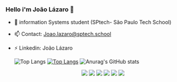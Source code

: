 ### Hello i'm João Lázaro 👋
- 🌱 information Systems student (SPtech- São Paulo Tech School)
- 📫 Contact: Joao.lazaro@sptech.school
- ⚡ Linkedin: João Lázaro

  ![Top Langs](https://github-readme-stats.vercel.app/api/top-langs/?username=anuraghazra&hide_progress=true)
  [![Top Langs](https://github-readme-stats.vercel.app/api/top-langs/?username=JoaoLazaroNeto)](https://github.com/anuraghazra/github-readme-stats)
  ![Anurag's GitHub stats](https://github-readme-stats.vercel.app/api?username=JoaoLazaroNeto&show_icons=true&theme=white)

   <div  align="center">
     <img src="https://icongr.am/devicon/css3-original.svg?size=50&color=60307e">
     <img src="https://icongr.am/devicon/html5-original.svg?size=50&color=60307e">
     <img src="https://icongr.am/devicon/javascript-plain.svg?size=50&color=60307e">
     <img src="https://icongr.am/devicon/mysql-original.svg?size=50&color=60307e">
     <img src="https://icongr.am/devicon/git-original.svg?size=50&color=60307e">
     <img src="https://img.icons8.com/?size=50&id=ZoxjA0jZDdFZ&format=png&color=000000">
 </div>

<!--
**MatheusFermoselle** is a ✨ _special_ ✨ repository because its `README.md` (this file) appears on your GitHub profile.

Here are some ideas to get you started:

- 🔭 I’m currently working on ...
- 🌱 I’m currently learning ...
- 👯 I’m looking to collaborate on ...
- 🤔 I’m looking for help with ...
- 💬 Ask me about ...
- 📫 Contate-me no email: joao.lazaro@sptech.school
- 😄 Pronouns: ...
- ⚡ Fun fact: ...
-->
